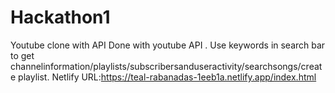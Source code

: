 # Hackathon1
Youtube clone with API
Done with youtube API . 
Use keywords in search bar to get channelinformation/playlists/subscribersanduseractivity/searchsongs/create playlist.
Netlify URL:https://teal-rabanadas-1eeb1a.netlify.app/index.html
